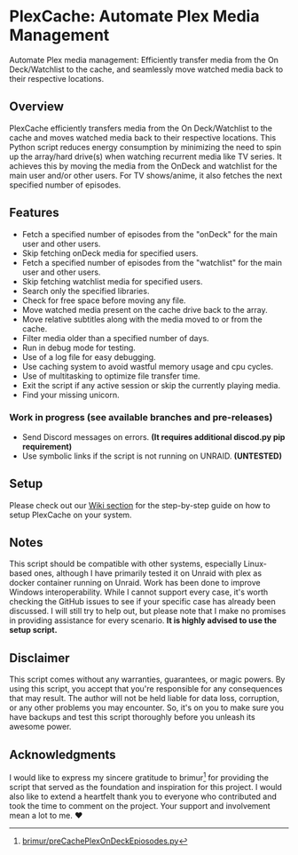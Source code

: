 # PlexCache: Automate Plex Media Management

Automate Plex media management: Efficiently transfer media from the On Deck/Watchlist to the cache, and seamlessly move watched media back to their respective locations.

## Overview

PlexCache efficiently transfers media from the On Deck/Watchlist to the cache and moves watched media back to their respective locations. This Python script reduces energy consumption by minimizing the need to spin up the array/hard drive(s) when watching recurrent media like TV series. It achieves this by moving the media from the OnDeck and watchlist for the main user and/or other users. For TV shows/anime, it also fetches the next specified number of episodes.

## Features

- Fetch a specified number of episodes from the "onDeck" for the main user and other users.
- Skip fetching onDeck media for specified users.
- Fetch a specified number of episodes from the "watchlist" for the main user and other users.
- Skip fetching watchlist media for specified users.
- Search only the specified libraries.
- Check for free space before moving any file.
- Move watched media present on the cache drive back to the array.
- Move relative subtitles along with the media moved to or from the cache.
- Filter media older than a specified number of days.
- Run in debug mode for testing.
- Use of a log file for easy debugging.
- Use caching system to avoid wastful memory usage and cpu cycles.
- Use of multitasking to optimize file transfer time.
- Exit the script if any active session or skip the currently playing media.
- Find your missing unicorn.

### Work in progress (see available branches and pre-releases)

- Send Discord messages on errors. **(It requires additional discod.py pip requirement)**
- Use symbolic links if the script is not running on UNRAID. **(UNTESTED)**

## Setup

Please check out our [Wiki section](https://github.com/bexem/PlexCache/wiki) for the step-by-step guide on how to setup PlexCache on your system. 

## Notes

This script should be compatible with other systems, especially Linux-based ones, although I have primarily tested it on Unraid with plex as docker container running on Unraid. Work has been done to improve Windows interoperability.
While I cannot  support every case, it's worth checking the GitHub issues to see if your specific case has already been discussed.
I will still try to help out, but please note that I make no promises in providing assistance for every scenario.
**It is highly advised to use the setup script.**

## Disclaimer

This script comes without any warranties, guarantees, or magic powers. By using this script, you accept that you're responsible for any consequences that may result. The author will not be held liable for data loss, corruption, or any other problems you may encounter. So, it's on you to make sure you have backups and test this script thoroughly before you unleash its awesome power.

## Acknowledgments

I would like to express my sincere gratitude to brimur[^1] for providing the script that served as the foundation and inspiration for this project. I would also like to extend a heartfelt thank you to everyone who contributed and took the time to comment on the project. Your support and involvement mean a lot to me. ❤️

[^1]: [brimur/preCachePlexOnDeckEpiosodes.py](https://gist.github.com/brimur/95277e75ca399d5d52b61e6aa192d1cd)
